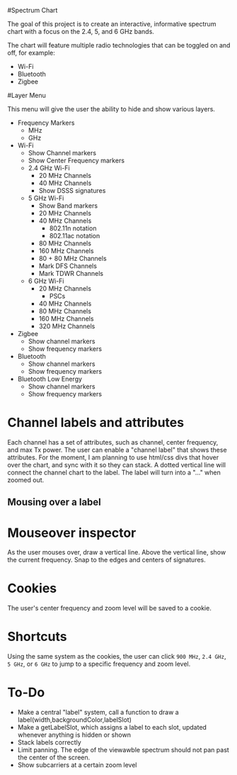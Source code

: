 #Spectrum Chart

The goal of this project is to create an interactive, informative spectrum chart with a focus on the 2.4, 5, and 6 GHz bands.

The chart will feature multiple radio technologies that can be toggled on and off, for example:

* Wi-Fi
* Bluetooth
* Zigbee

#Layer Menu

This menu will give the user the ability to hide and show various layers.

* Frequency Markers
  * MHz
  * GHz
* Wi-Fi
  * Show Channel markers
  * Show Center Frequency markers
  * 2.4 GHz Wi-Fi
    * 20 MHz Channels
    * 40 MHz Channels
    * Show DSSS signatures
  * 5 GHz Wi-Fi
    * Show Band markers
    * 20 MHz Channels
    * 40 MHz Channels
      * 802.11n notation
      * 802.11ac notation
    * 80 MHz Channels
    * 160 MHz Channels
    * 80 + 80 MHz Channels
    * Mark DFS Channels
    * Mark TDWR Channels
  * 6 GHz Wi-Fi
    * 20 MHz Channels
      * PSCs
    * 40 MHz Channels
    * 80 MHz Channels
    * 160 MHz Channels
    * 320 MHz Channels
* Zigbee
  * Show channel markers
  * Show frequency markers
* Bluetooth
  * Show channel markers
  * Show frequency markers
* Bluetooth Low Energy
  * Show channel markers
  * Show frequency markers

# Channel labels and attributes

Each channel has a set of attributes, such as channel, center frequency, and max Tx power. The user can enable a "channel label" that shows these attributes. For the moment, I am planning to use html/css divs that hover over the chart, and sync with it so they can stack. A dotted vertical line will connect the channel chart to the label. The label will turn into a "..." when zoomed out.

## Mousing over a label



# Mouseover inspector

As the user mouses over, draw a vertical line. Above the vertical line, show the current frequency. Snap to the edges and centers of signatures.

# Cookies

The user's center frequency and zoom level will be saved to a cookie.

# Shortcuts

Using the same system as the cookies, the user can click `900 MHz`, `2.4 GHz`, `5 GHz`, or `6 GHz` to jump to a specific frequency and zoom level.

# To-Do

* Make a central "label" system, call a function to draw a label(width,backgroundColor,labelSlot)
* Make a getLabelSlot, which assigns a label to each slot, updated whenever anything is hidden or shown
* Stack labels correctly
* Limit panning. The edge of the viewawble spectrum should not pan past the center of the screen.
* Show subcarriers at a certain zoom level
